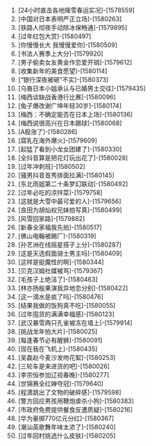 
1. [24小时直击各地降雪春运实况]-[1578559]
1. [中国对日本表明严正立场]-[1580263]
1. [铁路人彻夜手动除冰保畅通]-[1579895]
1. [过年红包大赏]-[1580497]
1. [你慢慢长大 我慢慢爱你]-[1580509]
1. [书法人赛季上大分]-[1579920]
1. [男子偷卖女友黄金作恋爱开销]-[1579612]
1. [收集新年的美食愿望]-[1580114]
1. [“银行深夜被砸”不实]-[1580373]
1. [乌裔日本小姐承认与已婚男士交往]-[1579435]
1. [梅西谈缺战香港行比赛]-[1580096]
1. [兔子爆改谢广坤年轻30岁]-[1580174]
1. [梅西：不确定能否在日本上场]-[1580136]
1. [梅西说很高兴在日本踢球]-[1580068]
1. [A股涨了]-[1580286]
1. [腐乳在海外爆火]-[1579609]
1. [起猛了看到小龙女团建了]-[1580330]
1. [全抖音算是把花灯玩出花了]-[1580028]
1. [过年冲刺班]-[1580502]
1. [骚男抖音首秀排面拉满]-[1580145]
1. [东北雨姐第二十条梦幻联动]-[1580492]
1. [过年必吃的凉拌菜]-[1579758]
1. [这就是大雪中最可爱的人]-[1579656]
1. [良田为胡灿权兄妹拍写真]-[1580499]
1. [风雪回家路]-[1579882]
1. [新春全家福我先拍]-[1580517]
1. [佛山电翰被踢厂]-[1580319]
1. [孙艺洲在线摇星搭子上分]-[1580287]
1. [这是天选假面骑士男主吗]-[1580409]
1. [这样是挺魔性的啊]-[1580344]
1. [贝克汉姆社媒被骂]-[1579367]
1. [毛孩子上绝活了]-[1580463]
1. [林亦扬殷果演我异地恋分别]-[1580422]
1. [这一滴水是疯了吗]-[1580476]
1. [结果我做的饭狗真不吃]-[1580055]
1. [过年囤货的满满幸福感]-[1580123]
1. [武汉暴雪两只孔雀被冻在墙上]-[1579914]
1. [挑战龙年拍大片]-[1580025]
1. [每逢春节必有醒狮]-[1580091]
1. [现在我在飞机上]-[1580435]
1. [吴磊赵今麦沙发吻花絮]-[1580253]
1. [三轮车是来进货的吧]-[1580026]
1. [李宗恒参加辽视春晚]-[1580277]
1. [世锦赛全红婵夺冠]-[1579640]
1. [程潇跳出了文物的破碎感]-[1579598]
1. [警方回应男孩用鞭炮虐杀小狗]-[1580383]
1. [市政府免费提供餐食反遭质疑]-[1580216]
1. [华为豪掷770亿元分红]-[1580367]
1. [潮汕英歌舞年味太浓了]-[1580240]
1. [过年回村挑选什么皮肤]-[1580205]
